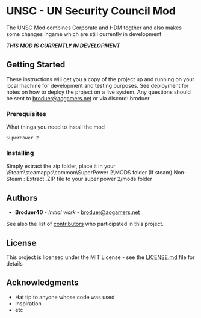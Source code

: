 # UNSC - UN Security Council Mod

The UNSC Mod combines Corporate and HDM togther and also makes some changes ingame which are still currently in development 


***THIS MOD IS CURRENTLY IN DEVELOPMENT***
## Getting Started

These instructions will get you a copy of the project up and running on your local machine for development and testing purposes. 
See deployment for notes on how to deploy the project on a live system.
Any questions should be sent to broduer@aogamers.net or via discord: broduer

### Prerequisites

What things you need to install the mod

```
SuperPower 2 
```

### Installing

Simply extract the zip folder, place it in your \Steam\steamapps\common\SuperPower 2\MODS folder (If steam) 
Non-Steam : Extract .ZIP file to your super power 2/mods folder


## Authors

* **Broduer40** - *Initial work* - broduer@aogamers.net

See also the list of [contributors](https://github.com/broduer40/unsc/graphs/contributors) who participated in this project.

## License

This project is licensed under the MIT License - see the [LICENSE.md](LICENSE.md) file for details

## Acknowledgments

* Hat tip to anyone whose code was used
* Inspiration
* etc
